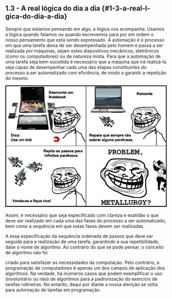 ## 1.3 - A real lógica do dia a dia {#1-3-a-real-l-gica-do-dia-a-dia}

Sempre que estamos pensando em algo, a lógica nos acompanha. Usamos a lógica quando falamos ou quando escrevemos para por em ordem o nosso pensamento que está sendo expressado. A automação é o processo em que uma tarefa deixa de ser desempenhada pelo homem e passa a ser realizada por máquinas, sejam estes dispositivos mecânicos, eletrônicos (como os computadores) ou de natureza mista. Para que a automação de uma tarefa seja bem sucedida é necessário que a máquina que irá realizá-la seja capaz de desempenhar cada uma das etapas constituintes do processo a ser automatizado com eficiência, de modo a garantir a repetição do mesmo.

![](../assets/figura3.jpg)

Assim, é necessário que seja especificado com clareza e exatidão o que deve ser realizado em cada uma das fases do processo a ser automatizado, bem como a sequência em que estas fases devem ser realizadas.

A essa especificação da sequência ordenada de passos que deve ser seguida para a realização de uma tarefa, garantindo a sua repetibilidade, dá­se o nome de algoritmo. Ao contrário do que se pode pensar, o conceito de algoritmo não foi

criado para satisfazer as necessidades da computação. Pelo contrário, a programação de computadores é apenas um dos campos de aplicação dos algoritmos. Na verdade, há inúmeros casos que podem exemplificar o uso (involuntário ou não) de algoritmos para a padronização do exercício de tarefas rotineiras. No entanto, daqui por diante a nossa atenção se volta para automação de tarefas em programação.